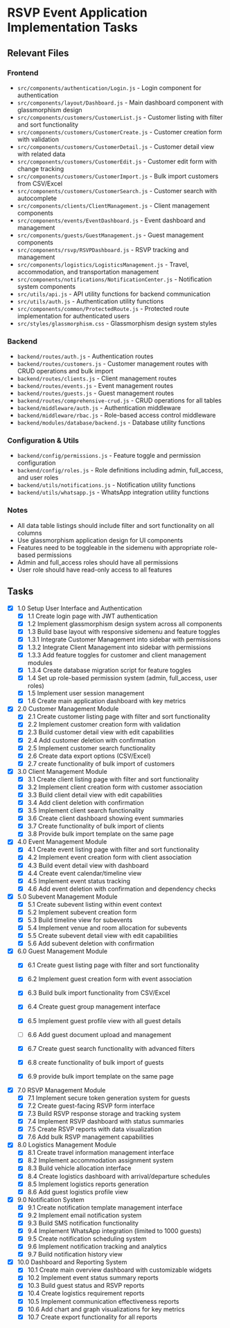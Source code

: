 # RSVP Event Application Implementation Tasks

## Relevant Files

### Frontend
- `src/components/authentication/Login.js` - Login component for authentication
- `src/components/layout/Dashboard.js` - Main dashboard component with glassmorphism design
- `src/components/customers/CustomerList.js` - Customer listing with filter and sort functionality
- `src/components/customers/CustomerCreate.js` - Customer creation form with validation
- `src/components/customers/CustomerDetail.js` - Customer detail view with related data
- `src/components/customers/CustomerEdit.js` - Customer edit form with change tracking
- `src/components/customers/CustomerImport.js` - Bulk import customers from CSV/Excel
- `src/components/customers/CustomerSearch.js` - Customer search with autocomplete
- `src/components/clients/ClientManagement.js` - Client management components
- `src/components/events/EventDashboard.js` - Event dashboard and management
- `src/components/guests/GuestManagement.js` - Guest management components
- `src/components/rsvp/RSVPDashboard.js` - RSVP tracking and management
- `src/components/logistics/LogisticsManagement.js` - Travel, accommodation, and transportation management
- `src/components/notifications/NotificationCenter.js` - Notification system components
- `src/utils/api.js` - API utility functions for backend communication
- `src/utils/auth.js` - Authentication utility functions
- `src/components/common/ProtectedRoute.js` - Protected route implementation for authenticated users
- `src/styles/glassmorphism.css` - Glassmorphism design system styles

### Backend
- `backend/routes/auth.js` - Authentication routes
- `backend/routes/customers.js` - Customer management routes with CRUD operations and bulk import
- `backend/routes/clients.js` - Client management routes
- `backend/routes/events.js` - Event management routes
- `backend/routes/guests.js` - Guest management routes
- `backend/routes/comprehensive-crud.js` - CRUD operations for all tables
- `backend/middleware/auth.js` - Authentication middleware
- `backend/middleware/rbac.js` - Role-based access control middleware
- `backend/modules/database/backend.js` - Database utility functions

### Configuration & Utils
- `backend/config/permissions.js` - Feature toggle and permission configuration
- `backend/config/roles.js` - Role definitions including admin, full_access, and user roles
- `backend/utils/notifications.js` - Notification utility functions
- `backend/utils/whatsapp.js` - WhatsApp integration utility functions

### Notes

- All data table listings should include filter and sort functionality on all columns
- Use glassmorphism application design for UI components
- Features need to be toggleable in the sidemenu with appropriate role-based permissions
- Admin and full_access roles should have all permissions
- User role should have read-only access to all features

## Tasks

- [x] 1.0 Setup User Interface and Authentication
  - [x] 1.1 Create login page with JWT authentication
  - [x] 1.2 Implement glassmorphism design system across all components
  - [x] 1.3 Build base layout with responsive sidemenu and feature toggles
  - [x] 1.3.1 Integrate Customer Management into sidebar with permissions
  - [x] 1.3.2 Integrate Client Management into sidebar with permissions
  - [x] 1.3.3 Add feature toggles for customer and client management modules
  - [x] 1.3.4 Create database migration script for feature toggles
  - [x] 1.4 Set up role-based permission system (admin, full_access, user roles)
  - [x] 1.5 Implement user session management
  - [x] 1.6 Create main application dashboard with key metrics

- [x] 2.0 Customer Management Module
  - [x] 2.1 Create customer listing page with filter and sort functionality
  - [x] 2.2 Implement customer creation form with validation
  - [x] 2.3 Build customer detail view with edit capabilities
  - [x] 2.4 Add customer deletion with confirmation
  - [x] 2.5 Implement customer search functionality
  - [x] 2.6 Create data export options (CSV/Excel)
  - [x] 2.7 create functionality of bulk import of customers 

- [x] 3.0 Client Management Module
  - [x] 3.1 Create client listing page with filter and sort functionality
  - [x] 3.2 Implement client creation form with customer association
  - [x] 3.3 Build client detail view with edit capabilities
  - [x] 3.4 Add client deletion with confirmation
  - [x] 3.5 Implement client search functionality
  - [x] 3.6 Create client dashboard showing event summaries
  - [x] 3.7 Create functionality of bulk import of clients
  - [x] 3.8 Provide bulk import template on the same page

- [x] 4.0 Event Management Module
  - [x] 4.1 Create event listing page with filter and sort functionality
  - [x] 4.2 Implement event creation form with client association
  - [x] 4.3 Build event detail view with dashboard
  - [x] 4.4 Create event calendar/timeline view
  - [x] 4.5 Implement event status tracking
  - [x] 4.6 Add event deletion with confirmation and dependency checks

- [x] 5.0 Subevent Management Module
  - [x] 5.1 Create subevent listing within event context
  - [x] 5.2 Implement subevent creation form
  - [x] 5.3 Build timeline view for subevents
  - [x] 5.4 Implement venue and room allocation for subevents
  - [x] 5.5 Create subevent detail view with edit capabilities
  - [x] 5.6 Add subevent deletion with confirmation

- [x] 6.0 Guest Management Module
  - [x] 6.1 Create guest listing page with filter and sort functionality
  - [x] 6.2 Implement guest creation form with event association
  - [x] 6.3 Build bulk import functionality from CSV/Excel
  - [x] 6.4 Create guest group management interface
  - [x] 6.5 Implement guest profile view with all guest details
  - [ ] 6.6 Add guest document upload and management
  - [x] 6.7 Create guest search functionality with advanced filters
  - [x] 6.8 create functionality of bulk import of guests
  - [x] 6.9 provide bulk import template on the same page


- [x] 7.0 RSVP Management Module
  - [x] 7.1 Implement secure token generation system for guests
  - [x] 7.2 Create guest-facing RSVP form interface
  - [x] 7.3 Build RSVP response storage and tracking system
  - [x] 7.4 Implement RSVP dashboard with status summaries
  - [x] 7.5 Create RSVP reports with data visualization
  - [x] 7.6 Add bulk RSVP management capabilities

- [x] 8.0 Logistics Management Module
  - [x] 8.1 Create travel information management interface
  - [x] 8.2 Implement accommodation assignment system
  - [x] 8.3 Build vehicle allocation interface
  - [x] 8.4 Create logistics dashboard with arrival/departure schedules
  - [x] 8.5 Implement logistics reports generation
  - [x] 8.6 Add guest logistics profile view

- [x] 9.0 Notification System
  - [x] 9.1 Create notification template management interface
  - [x] 9.2 Implement email notification system
  - [x] 9.3 Build SMS notification functionality
  - [x] 9.4 Implement WhatsApp integration (limited to 1000 guests)
  - [x] 9.5 Create notification scheduling system
  - [x] 9.6 Implement notification tracking and analytics
  - [x] 9.7 Build notification history view

- [x] 10.0 Dashboard and Reporting System
  - [x] 10.1 Create main overview dashboard with customizable widgets
  - [x] 10.2 Implement event status summary reports
  - [x] 10.3 Build guest status and RSVP reports
  - [x] 10.4 Create logistics requirement reports
  - [x] 10.5 Implement communication effectiveness reports
  - [x] 10.6 Add chart and graph visualizations for key metrics
  - [x] 10.7 Create export functionality for all reports
